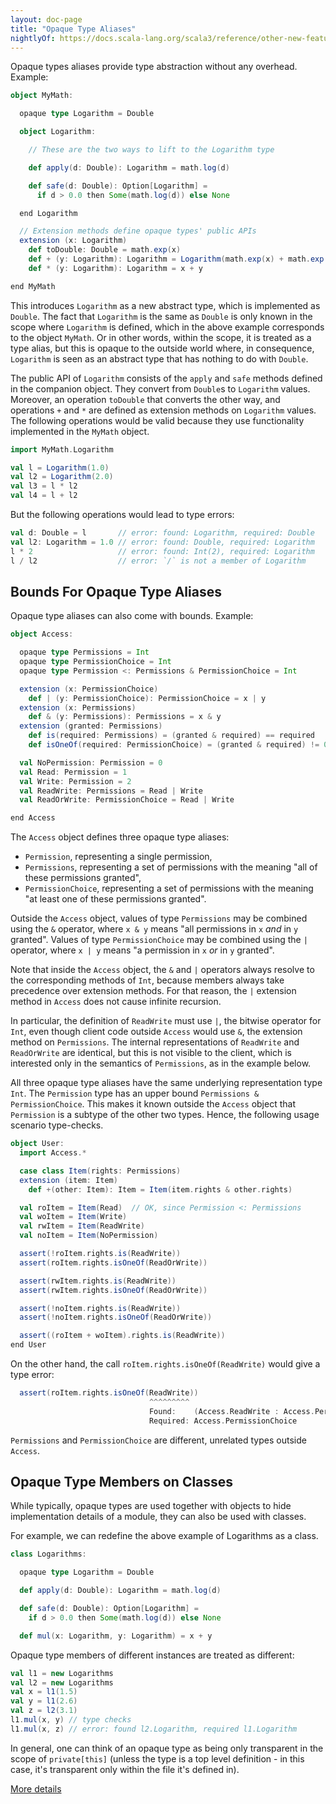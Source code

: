 ```yaml
---
layout: doc-page
title: "Opaque Type Aliases"
nightlyOf: https://docs.scala-lang.org/scala3/reference/other-new-features/opaques.html
---
```


Opaque types aliases provide type abstraction without any overhead. Example:

```scala
object MyMath:

  opaque type Logarithm = Double

  object Logarithm:

    // These are the two ways to lift to the Logarithm type

    def apply(d: Double): Logarithm = math.log(d)

    def safe(d: Double): Option[Logarithm] =
      if d > 0.0 then Some(math.log(d)) else None

  end Logarithm

  // Extension methods define opaque types' public APIs
  extension (x: Logarithm)
    def toDouble: Double = math.exp(x)
    def + (y: Logarithm): Logarithm = Logarithm(math.exp(x) + math.exp(y))
    def * (y: Logarithm): Logarithm = x + y

end MyMath
```

This introduces `Logarithm` as a new abstract type, which is implemented as `Double`.
The fact that `Logarithm` is the same as `Double` is only known in the scope where
`Logarithm` is defined, which in the above example corresponds to the object `MyMath`.
Or in other words, within the scope, it is treated as a type alias, but this is opaque to the outside world
where, in consequence, `Logarithm` is seen as an abstract type that has nothing to do with `Double`.

The public API of `Logarithm` consists of the `apply` and `safe` methods defined in the companion object.
They convert from `Double`s to `Logarithm` values. Moreover, an operation `toDouble` that converts the other way, and operations `+` and `*` are defined as extension methods on `Logarithm` values.
The following operations would be valid because they use functionality implemented in the `MyMath` object.

```scala
import MyMath.Logarithm

val l = Logarithm(1.0)
val l2 = Logarithm(2.0)
val l3 = l * l2
val l4 = l + l2
```

But the following operations would lead to type errors:

```scala
val d: Double = l       // error: found: Logarithm, required: Double
val l2: Logarithm = 1.0 // error: found: Double, required: Logarithm
l * 2                   // error: found: Int(2), required: Logarithm
l / l2                  // error: `/` is not a member of Logarithm
```

## Bounds For Opaque Type Aliases

Opaque type aliases can also come with bounds. Example:

```scala
object Access:

  opaque type Permissions = Int
  opaque type PermissionChoice = Int
  opaque type Permission <: Permissions & PermissionChoice = Int

  extension (x: PermissionChoice)
    def | (y: PermissionChoice): PermissionChoice = x | y
  extension (x: Permissions)
    def & (y: Permissions): Permissions = x & y
  extension (granted: Permissions)
    def is(required: Permissions) = (granted & required) == required
    def isOneOf(required: PermissionChoice) = (granted & required) != 0

  val NoPermission: Permission = 0
  val Read: Permission = 1
  val Write: Permission = 2
  val ReadWrite: Permissions = Read | Write
  val ReadOrWrite: PermissionChoice = Read | Write

end Access
```

The `Access` object defines three opaque type aliases:

- `Permission`, representing a single permission,
- `Permissions`, representing a set of permissions with the meaning "all of these permissions granted",
- `PermissionChoice`, representing a set of permissions with the meaning "at least one of these permissions granted".

Outside the `Access` object, values of type `Permissions` may be combined using the `&` operator,
where `x & y` means "all permissions in `x` *and* in `y` granted".
Values of type `PermissionChoice` may be combined using the `|` operator,
where `x | y` means "a permission in `x` *or* in `y` granted".

Note that inside the `Access` object, the `&` and `|` operators always resolve to the corresponding methods of `Int`,
because members always take precedence over extension methods.
For that reason, the `|` extension method in `Access` does not cause infinite recursion.

In particular, the definition of `ReadWrite` must use `|`, the bitwise operator for `Int`,
even though client code outside `Access` would use `&`, the extension method on `Permissions`.
The internal representations of `ReadWrite` and `ReadOrWrite` are identical, but this is not visible to the client,
which is interested only in the semantics of `Permissions`, as in the example below.

All three opaque type aliases have the same underlying representation type `Int`. The
`Permission` type has an upper bound `Permissions & PermissionChoice`. This makes
it known outside the `Access` object that `Permission` is a subtype of the other
two types.  Hence, the following usage scenario type-checks.

```scala
object User:
  import Access.*

  case class Item(rights: Permissions)
  extension (item: Item)
    def +(other: Item): Item = Item(item.rights & other.rights)

  val roItem = Item(Read)  // OK, since Permission <: Permissions
  val woItem = Item(Write)
  val rwItem = Item(ReadWrite)
  val noItem = Item(NoPermission)

  assert(!roItem.rights.is(ReadWrite))
  assert(roItem.rights.isOneOf(ReadOrWrite))

  assert(rwItem.rights.is(ReadWrite))
  assert(rwItem.rights.isOneOf(ReadOrWrite))

  assert(!noItem.rights.is(ReadWrite))
  assert(!noItem.rights.isOneOf(ReadOrWrite))

  assert((roItem + woItem).rights.is(ReadWrite))
end User
```
On the other hand, the call `roItem.rights.isOneOf(ReadWrite)` would give a type error:
```scala
  assert(roItem.rights.isOneOf(ReadWrite))
                               ^^^^^^^^^
                               Found:    (Access.ReadWrite : Access.Permissions)
                               Required: Access.PermissionChoice
```
`Permissions` and `PermissionChoice` are different, unrelated types outside `Access`.


## Opaque Type Members on Classes
While typically, opaque types are used together with objects to hide implementation details of a module, they can also be used with classes.

For example, we can redefine the above example of Logarithms as a class.
```scala
class Logarithms:

  opaque type Logarithm = Double

  def apply(d: Double): Logarithm = math.log(d)

  def safe(d: Double): Option[Logarithm] =
    if d > 0.0 then Some(math.log(d)) else None

  def mul(x: Logarithm, y: Logarithm) = x + y
```

Opaque type members of different instances are treated as different:
```scala
val l1 = new Logarithms
val l2 = new Logarithms
val x = l1(1.5)
val y = l1(2.6)
val z = l2(3.1)
l1.mul(x, y) // type checks
l1.mul(x, z) // error: found l2.Logarithm, required l1.Logarithm
```
In general, one can think of an opaque type as being only transparent in the scope of `private[this]` (unless the type is a top level definition - in this case, it's transparent only within the file it's defined in).

[More details](opaques-details.md)
